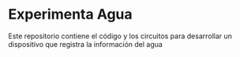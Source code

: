 # Experimenta Agua
 Este repositorio contiene el código y los circuitos para desarrollar un dispositivo que registra la información del agua
